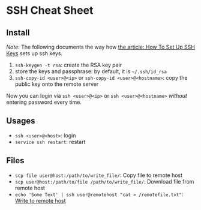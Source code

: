 # SSH Cheat Sheet

## Install

*Note:* The following documents the way how [the article: How To Set Up SSH Keys](https://www.digitalocean.com/community/tutorials/how-to-set-up-ssh-keys--2) sets up ssh keys. 

1. `ssh-keygen -t rsa`: create the RSA key pair
2. store the keys and passphrase: by default, it is `~/.ssh/id_rsa`
3. `ssh-copy-id <user>@<ip>` or `ssh-copy-id <user>@<hostname>`: copy the public key onto the remote server

Now you can login via `ssh <user>@<ip>` or `ssh <user>@<hostname>` *without* entering password every time.

## Usages
- `ssh <user>@<host>`: login
- `service ssh restart`: restart

## Files
- `scp file user@host:/path/to/write_file/`: Copy file to remote host
- `scp user@host:/path/to/file /path/to/write_file/`: Download file from remote host
- `echo 'Some Text' | ssh user@remotehost "cat > /remotefile.txt"`: [Write to remote host](http://superuser.com/a/400720)
